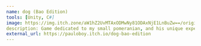 ```yaml
---
name: dog (Bao Edition)
tools: [Unity, C#]
image: https://img.itch.zone/aW1hZ2UvMTAxODMwNy81ODAxNjE1LnBuZw==/original/RWOYJQ.png
description: Game dedicated to my small pomeranian, and his unique experience during our time in a Southern California apartment.
external_url: https://pauloboy.itch.io/dog-bao-edition
---
```


